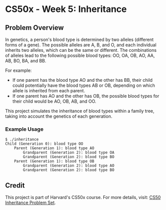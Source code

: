 # CS50x - Week 5: Inheritance

## Problem Overview

In genetics, a person's blood type is determined by two alleles (different forms of a gene). The possible alleles are A, B, and O, and each individual inherits two alleles, which can be the same or different. 
The combinations of alleles lead to the following possible blood types: OO, OA, OB, AO, AA, AB, BO, BA, and BB.

For example:
- If one parent has the blood type AO and the other has BB, their child could potentially have the blood types AB or OB, depending on which allele is inherited from each parent.
- If one parent has AO and the other has OB, the possible blood types for their child would be AO, OB, AB, and OO.

This project simulates the inheritance of blood types within a family tree, taking into account the genetics of each generation.

### Example Usage
```
$ ./inheritance
Child (Generation 0): blood type OO
    Parent (Generation 1): blood type AO
        Grandparent (Generation 2): blood type OA
        Grandparent (Generation 2): blood type BO
    Parent (Generation 1): blood type OB
        Grandparent (Generation 2): blood type AO
        Grandparent (Generation 2): blood type BO
```

## Credit

This project is part of Harvard's CS50x course. For more details, visit: [CS50 Inheritance Problem Set](https://cs50.harvard.edu/x/2024/psets/5/inheritance/).
